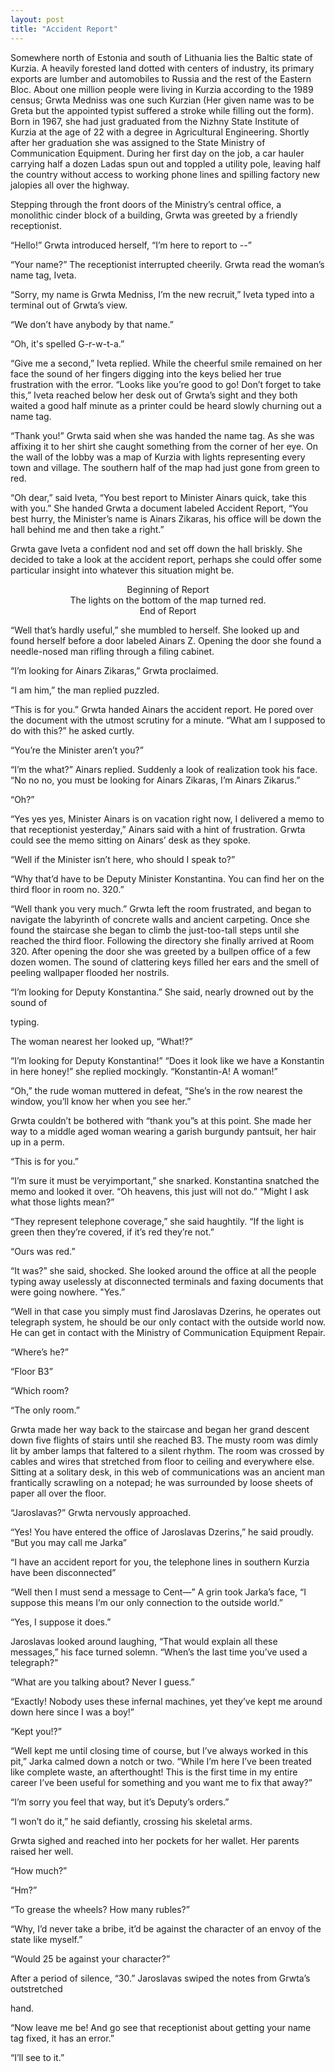 ```yaml
---
layout: post
title: "Accident Report"
---
```

Somewhere north of Estonia and south of Lithuania lies the Baltic state of Kurzia. A heavily forested land dotted with centers of industry, its primary exports are lumber and automobiles to Russia and the rest of the Eastern Bloc. About one million people were living in Kurzia according to the 1989 census; Grwta Medniss was one such Kurzian (Her given name was to be Greta but the appointed typist suffered a stroke while filling out the form). Born in 1967, she had just graduated from the Nizhny State Institute of Kurzia at the age of 22 with a degree in Agricultural Engineering. Shortly after her graduation she was assigned to the State Ministry of Communication Equipment. During her first day on the job, a car hauler carrying half a dozen Ladas spun out and toppled a utility pole, leaving half the country without access to working phone lines and spilling factory new jalopies all over the highway.

Stepping through the front doors of the Ministry’s central office, a monolithic cinder block of a building, Grwta was greeted by a friendly receptionist.

“Hello!” Grwta introduced herself, “I’m here to report to --”

“Your name?” The receptionist interrupted cheerily. Grwta read the woman’s name tag, Iveta.

“Sorry, my name is Grwta Medniss, I’m the new recruit,” Iveta typed into a terminal out of Grwta’s view.

“We don’t have anybody by that name.”

“Oh, it's spelled G-r-w-t-a.”

“Give me a second,” Iveta replied. While the cheerful smile remained on her face the sound of her fingers digging into the keys belied her true frustration with the error. “Looks like
you’re good to go! Don’t forget to take this,” Iveta reached below her desk out of Grwta’s sight and they both waited a good half minute as a printer could be heard slowly churning out a name tag.

“Thank you!” Grwta said when she was handed the name tag. As she was affixing it to her shirt she caught something from the corner of her eye. On the wall of the lobby was a map of Kurzia with lights representing every town and village. The southern half of the map had just gone from green to red.

“Oh dear,” said Iveta, “You best report to Minister Ainars quick, take this with you.” She handed Grwta a document labeled Accident Report, “You best hurry, the Minister’s name is Ainars Zikaras, his office will be down the hall behind me and then take a right.”

Grwta gave Iveta a confident nod and set off down the hall briskly. She decided to take a look at the accident report, perhaps she could offer some particular insight into whatever this situation might be.

<div align="center">Beginning of Report<br>
The lights on the bottom of the map turned red.<br>
End of Report</div>

“Well that’s hardly useful,” she mumbled to herself. She looked up and found herself before a door labeled Ainars Z. Opening the door she found a needle-nosed man rifling through a filing cabinet.

“I’m looking for Ainars Zikaras,” Grwta proclaimed.

“I am him,” the man replied puzzled.

“This is for you.” Grwta handed Ainars the accident report. He pored over the document with the utmost scrutiny for a minute. “What am I supposed to do with this?” he asked curtly.

“You’re the Minister aren’t you?”

“I’m the what?” Ainars replied. Suddenly a look of realization took his face. “No no no, you must be looking for Ainars Zikaras, I’m Ainars Zikarus.”

“Oh?”

“Yes yes yes, Minister Ainars is on vacation right now, I delivered a memo to that receptionist yesterday,” Ainars said with a hint of frustration. Grwta could see the memo sitting on Ainars’ desk as they spoke.

“Well if the Minister isn’t here, who should I speak to?”

“Why that’d have to be Deputy Minister Konstantina. You can find her on the third floor in room no. 320.”

“Well thank you very much.” Grwta left the room frustrated, and began to navigate the labyrinth of concrete walls and ancient carpeting. Once she found the staircase she began to climb the just-too-tall steps until she reached the third floor. Following the directory she finally arrived at Room 320. After opening the door she was greeted by a bullpen office of a few dozen women. The sound of clattering keys filled her ears and the smell of peeling wallpaper flooded her nostrils.

“I’m looking for Deputy Konstantina.” She said, nearly drowned out by the sound of

typing.

The woman nearest her looked up, “What!?”

“I’m looking for Deputy Konstantina!”
“Does it look like we have a Konstantin in here honey!” she replied mockingly. “Konstantin-A! A woman!”

“Oh,” the rude woman muttered in defeat, “She’s in the row nearest the window, you’ll know her when you see her.”

Grwta couldn’t be bothered with “thank you”s at this point. She made her way to a middle aged woman wearing a garish burgundy pantsuit, her hair up in a perm.

“This is for you.”

“I’m sure it must be ​very​important,” she snarked. Konstantina snatched the memo and looked it over. “Oh heavens, this just will not do.” “Might I ask what those lights mean?”

“They represent telephone coverage,” she said haughtily. “If the light is green then they’re covered, if it’s red they’re not.”

“Ours was red.”

“It was?” she said, shocked. She looked around the office at all the people typing away uselessly at disconnected terminals and faxing documents that were going nowhere. "Yes.”

“Well in that case you simply must find Jaroslavas Dzerins, he operates out telegraph system, he should be our only contact with the outside world now. He can get in contact with the Ministry of Communication Equipment Repair.

“Where’s he?”

“Floor B3”

“Which room?

“The only room.”

Grwta made her way back to the staircase and began her grand descent down five flights of stairs until she reached B3. The musty room was dimly lit by amber lamps that faltered to a silent rhythm. The room was crossed by cables and wires that stretched from floor to ceiling and everywhere else. Sitting at a solitary desk, in this web of communications was an ancient man frantically scrawling on a notepad; he was surrounded by loose sheets of paper all over the floor.

“Jaroslavas?” Grwta nervously approached.

“Yes! You have entered the office of Jaroslavas Dzerins,” he said proudly. “But you may call me Jarka”

“I have an accident report for you, the telephone lines in southern Kurzia have been disconnected”

“Well then I must send a message to Cent​—​” A grin took Jarka’s face, “I suppose this means I’m our only connection to the outside world.”

“Yes, I suppose it does.”

Jaroslavas looked around laughing, “That would explain all these messages,” his face turned solemn. “When’s the last time you’ve used a telegraph?”

“What are you talking about? Never I guess.”

“Exactly! Nobody uses these infernal machines, yet they’ve kept me around down here since I was a boy!”

“Kept you!?”

“Well kept me until closing time of course, but I’ve ​always ​worked in this pit,” Jarka calmed down a notch or two. “While I’m here I’ve been treated like complete waste, an afterthought! This is the first time in my entire career I’ve been useful for something and you want me to fix that away?”

“I’m sorry you feel that way, but it’s Deputy’s orders.”

“I won’t do it,” he said defiantly, crossing his skeletal arms.

Grwta sighed and reached into her pockets for her wallet. Her parents raised her well.

“How much?”

“Hm?”

“To grease the wheels? How many rubles?”

“Why, I’d never take a bribe, it’d be against the character of an envoy of the state like myself.”

“Would 25 be against your character?”

After a period of silence, “30.” Jaroslavas swiped the notes from Grwta’s outstretched

hand.

“Now leave me be! And go see that receptionist about getting your name tag fixed, it has an error.”

“I’ll see to it.”